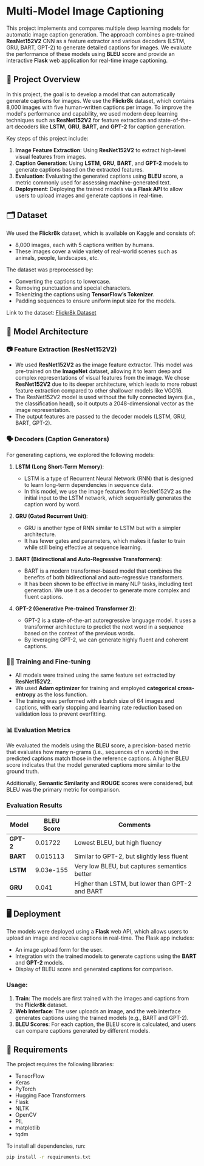 # Multi-Model Image Captioning 

This project implements and compares multiple deep learning models for automatic image caption generation. The approach combines a pre-trained **ResNet152V2** CNN as a feature extractor and various decoders (LSTM, GRU, BART, GPT-2) to generate detailed captions for images. We evaluate the performance of these models using **BLEU** score and provide an interactive **Flask** web application for real-time image captioning.

## 📌 Project Overview

In this project, the goal is to develop a model that can automatically generate captions for images. We use the **Flickr8k** dataset, which contains 8,000 images with five human-written captions per image. To improve the model's performance and capability, we used modern deep learning techniques such as **ResNet152V2** for feature extraction and state-of-the-art decoders like **LSTM**, **GRU**, **BART**, and **GPT-2** for caption generation.

Key steps of this project include:
1. **Image Feature Extraction**: Using **ResNet152V2** to extract high-level visual features from images.
2. **Caption Generation**: Using **LSTM**, **GRU**, **BART**, and **GPT-2** models to generate captions based on the extracted features.
3. **Evaluation**: Evaluating the generated captions using **BLEU** score, a metric commonly used for assessing machine-generated text.
4. **Deployment**: Deploying the trained models via a **Flask API** to allow users to upload images and generate captions in real-time.

## 🗂️ Dataset

We used the **Flickr8k** dataset, which is available on Kaggle and consists of:
- 8,000 images, each with 5 captions written by humans.
- These images cover a wide variety of real-world scenes such as animals, people, landscapes, etc.

The dataset was preprocessed by:
- Converting the captions to lowercase.
- Removing punctuation and special characters.
- Tokenizing the captions using **TensorFlow’s Tokenizer**.
- Padding sequences to ensure uniform input size for the models.

Link to the dataset: [Flickr8k Dataset](https://www.kaggle.com/datasets/adityajn105/flickr8k)

## 🧠 Model Architecture

### 📷 Feature Extraction (ResNet152V2)
- We used **ResNet152V2** as the image feature extractor. This model was pre-trained on the **ImageNet** dataset, allowing it to learn deep and complex representations of visual features from the image. We chose **ResNet152V2** due to its deeper architecture, which leads to more robust feature extraction compared to other shallower models like VGG16.
- The ResNet152V2 model is used without the fully connected layers (i.e., the classification head), so it outputs a 2048-dimensional vector as the image representation.
- The output features are passed to the decoder models (LSTM, GRU, BART, GPT-2).

### 🗣️ Decoders (Caption Generators)
For generating captions, we explored the following models:

1. **LSTM (Long Short-Term Memory)**:
   - LSTM is a type of Recurrent Neural Network (RNN) that is designed to learn long-term dependencies in sequence data.
   - In this model, we use the image features from ResNet152V2 as the initial input to the LSTM network, which sequentially generates the caption word by word.

2. **GRU (Gated Recurrent Unit)**:
   - GRU is another type of RNN similar to LSTM but with a simpler architecture.
   - It has fewer gates and parameters, which makes it faster to train while still being effective at sequence learning.

3. **BART (Bidirectional and Auto-Regressive Transformers)**:
   - BART is a modern transformer-based model that combines the benefits of both bidirectional and auto-regressive transformers.
   - It has been shown to be effective in many NLP tasks, including text generation. We use it as a decoder to generate more complex and fluent captions.

4. **GPT-2 (Generative Pre-trained Transformer 2)**:
   - GPT-2 is a state-of-the-art autoregressive language model. It uses a transformer architecture to predict the next word in a sequence based on the context of the previous words.
   - By leveraging GPT-2, we can generate highly fluent and coherent captions.

### 🧑‍💻 Training and Fine-tuning
- All models were trained using the same feature set extracted by **ResNet152V2**.
- We used **Adam optimizer** for training and employed **categorical cross-entropy** as the loss function.
- The training was performed with a batch size of 64 images and captions, with early stopping and learning rate reduction based on validation loss to prevent overfitting.

### 📊 Evaluation Metrics
We evaluated the models using the **BLEU** score, a precision-based metric that evaluates how many n-grams (i.e., sequences of n words) in the predicted captions match those in the reference captions. A higher BLEU score indicates that the model generated captions more similar to the ground truth.

Additionally, **Semantic Similarity** and **ROUGE** scores were considered, but BLEU was the primary metric for comparison.

### Evaluation Results

| Model  | BLEU Score   | Comments              |
|--------|--------------|-----------------------|
| **GPT-2** | 0.01722     | Lowest BLEU, but high fluency |
| **BART**  | 0.015113    | Similar to GPT-2, but slightly less fluent |
| **LSTM**  | 9.03e-155   | Very low BLEU, but captures semantics better |
| **GRU**   | 0.041       | Higher than LSTM, but lower than GPT-2 and BART |

## 🖥️ Deployment

The models were deployed using a **Flask** web API, which allows users to upload an image and receive captions in real-time. The Flask app includes:
- An image upload form for the user.
- Integration with the trained models to generate captions using the **BART** and **GPT-2** models.
- Display of BLEU score and generated captions for comparison.

### Usage:
1. **Train**: The models are first trained with the images and captions from the **Flickr8k** dataset.
2. **Web Interface**: The user uploads an image, and the web interface generates captions using the trained models (e.g., BART and GPT-2).
3. **BLEU Scores**: For each caption, the BLEU score is calculated, and users can compare captions generated by different models.

## 🧰 Requirements

The project requires the following libraries:

- TensorFlow
- Keras
- PyTorch
- Hugging Face Transformers
- Flask
- NLTK
- OpenCV
- PIL
- matplotlib
- tqdm

To install all dependencies, run:

```bash
pip install -r requirements.txt
